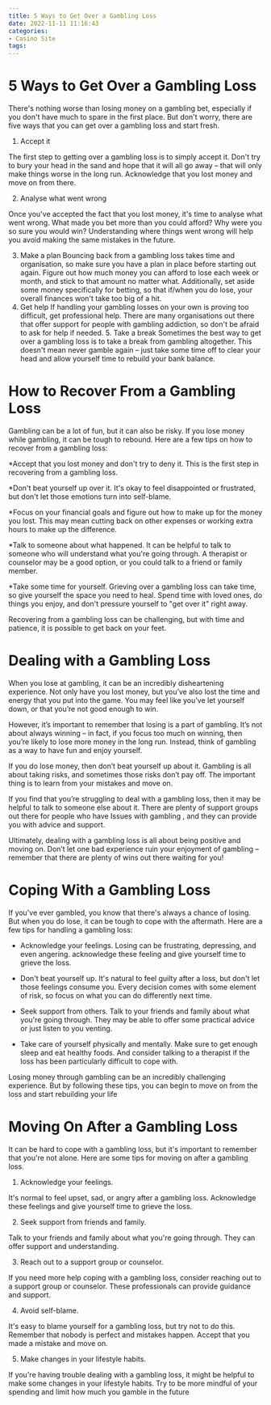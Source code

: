 ```yaml
---
title: 5 Ways to Get Over a Gambling Loss
date: 2022-11-11 11:16:43
categories:
- Casino Site
tags:
---
```



#  5 Ways to Get Over a Gambling Loss

There's nothing worse than losing money on a gambling bet, especially if you don't have much to spare in the first place. But don't worry, there are five ways that you can get over a gambling loss and start fresh.

1. Accept it

The first step to getting over a gambling loss is to simply accept it. Don't try to bury your head in the sand and hope that it will all go away – that will only make things worse in the long run. Acknowledge that you lost money and move on from there.

2. Analyse what went wrong

Once you've accepted the fact that you lost money, it's time to analyse what went wrong. What made you bet more than you could afford? Why were you so sure you would win? Understanding where things went wrong will help you avoid making the same mistakes in the future.

3. Make a plan
Bouncing back from a gambling loss takes time and organisation, so make sure you have a plan in place before starting out again. Figure out how much money you can afford to lose each week or month, and stick to that amount no matter what. Additionally, set aside some money specifically for betting, so that if/when you do lose, your overall finances won't take too big of a hit. 
4. Get help If handling your gambling losses on your own is proving too difficult, get professional help. There are many organisations out there that offer support for people with gambling addiction, so don't be afraid to ask for help if needed.  5. Take a break Sometimes the best way to get over a gambling loss is to take a break from gambling altogether. This doesn't mean never gamble again – just take some time off to clear your head and allow yourself time to rebuild your bank balance.

#  How to Recover From a Gambling Loss

Gambling can be a lot of fun, but it can also be risky. If you lose money while gambling, it can be tough to rebound. Here are a few tips on how to recover from a gambling loss:

*Accept that you lost money and don't try to deny it. This is the first step in recovering from a gambling loss.

*Don't beat yourself up over it. It's okay to feel disappointed or frustrated, but don't let those emotions turn into self-blame.

*Focus on your financial goals and figure out how to make up for the money you lost. This may mean cutting back on other expenses or working extra hours to make up the difference.

*Talk to someone about what happened. It can be helpful to talk to someone who will understand what you're going through. A therapist or counselor may be a good option, or you could talk to a friend or family member.

*Take some time for yourself. Grieving over a gambling loss can take time, so give yourself the space you need to heal. Spend time with loved ones, do things you enjoy, and don't pressure yourself to "get over it" right away.

Recovering from a gambling loss can be challenging, but with time and patience, it is possible to get back on your feet.

#  Dealing with a Gambling Loss

When you lose at gambling, it can be an incredibly disheartening experience. Not only have you lost money, but you’ve also lost the time and energy that you put into the game. You may feel like you’ve let yourself down, or that you’re not good enough to win.

However, it’s important to remember that losing is a part of gambling. It’s not about always winning – in fact, if you focus too much on winning, then you’re likely to lose more money in the long run. Instead, think of gambling as a way to have fun and enjoy yourself.

If you do lose money, then don’t beat yourself up about it. Gambling is all about taking risks, and sometimes those risks don’t pay off. The important thing is to learn from your mistakes and move on.

If you find that you’re struggling to deal with a gambling loss, then it may be helpful to talk to someone else about it. There are plenty of support groups out there for people who have Issues with gambling , and they can provide you with advice and support.

Ultimately, dealing with a gambling loss is all about being positive and moving on. Don’t let one bad experience ruin your enjoyment of gambling – remember that there are plenty of wins out there waiting for you!

#  Coping With a Gambling Loss

If you've ever gambled, you know that there's always a chance of losing. But when you do lose, it can be tough to cope with the aftermath. Here are a few tips for handling a gambling loss:

* Acknowledge your feelings. Losing can be frustrating, depressing, and even angering. acknowledge these feeling and give yourself time to grieve the loss.

* Don't beat yourself up. It's natural to feel guilty after a loss, but don't let those feelings consume you. Every decision comes with some element of risk, so focus on what you can do differently next time.

* Seek support from others. Talk to your friends and family about what you're going through. They may be able to offer some practical advice or just listen to you venting.

* Take care of yourself physically and mentally. Make sure to get enough sleep and eat healthy foods. And consider talking to a therapist if the loss has been particularly difficult to cope with.

Losing money through gambling can be an incredibly challenging experience. But by following these tips, you can begin to move on from the loss and start rebuilding your life

#  Moving On After a Gambling Loss

It can be hard to cope with a gambling loss, but it's important to remember that you're not alone. Here are some tips for moving on after a gambling loss.

1. Acknowledge your feelings.

It's normal to feel upset, sad, or angry after a gambling loss. Acknowledge these feelings and give yourself time to grieve the loss.

2. Seek support from friends and family.

Talk to your friends and family about what you're going through. They can offer support and understanding.

3. Reach out to a support group or counselor.

If you need more help coping with a gambling loss, consider reaching out to a support group or counselor. These professionals can provide guidance and support.

4. Avoid self-blame.

It's easy to blame yourself for a gambling loss, but try not to do this. Remember that nobody is perfect and mistakes happen. Accept that you made a mistake and move on.

5. Make changes in your lifestyle habits.

If you're having trouble dealing with a gambling loss, it might be helpful to make some changes in your lifestyle habits. Try to be more mindful of your spending and limit how much you gamble in the future